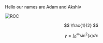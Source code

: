 Hello our names are Adam and Akshiv

![ROC](https://raw.githubusercontent.com/akshivbansal/phys408OpticalCavity/master/ROC.jpg) 


$$ \frac{1}{2} $$

$$\gamma = \int_0^{\infty} \sin^2(x) dx$$

<!--stackedit_data:
eyJoaXN0b3J5IjpbLTEyOTM1MjI2NDRdfQ==
-->